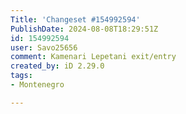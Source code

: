 ```yaml
---
Title: 'Changeset #154992594'
PublishDate: 2024-08-08T18:29:51Z
id: 154992594
user: Savo25656
comment: Kamenari Lepetani exit/entry
created_by: iD 2.29.0
tags:
- Montenegro

---
```

